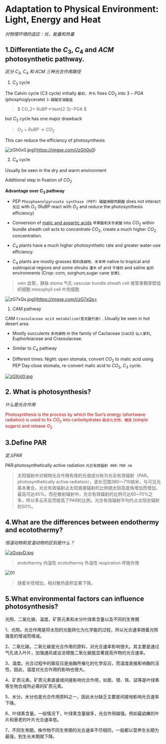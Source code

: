 # Adaptation to Physical Environment: Light, Energy and Heat

*对物理环境的适应：光，能量和热量*

## 1.Differentiate the $C_3$, $C_4$ and $ACM$ photosynthetic pathway.

*区分 $C_3$, $C_4$ 和 $ACM$ 三种光合作用路径*

1. $C_3$ cycle

The Calvin cycle (C3 cycle) initially `最初，开头` fixes $CO_2$ into $3-PGA$   (phosphoglycerate) `3-磷酸⽢油酸盐`

  >$ CO_2+ RuBP→\text{2 3}−PGA $ 

  but $C_3$ cycle has one major drawback
  >$O_2 + RuBP→CO_2$

  This can reduce the efficiency of photosynthesis

![zGh0x0.jpg](https://s1.ax1x.com/2022/11/24/zGh0x0.jpg)](https://imgse.com/i/zGh0x0)

2. $C_4$  cycle

Usually be seen in the dry and warm environment 

Additional step in fixation of $CO_2$

**Advantage over $C_3$ pathway**

* PEP `Phosphoenolpyruvate synthase (PEP)
磷酸烯醇丙酮酸` does not interact `反应` with $O_2$ (RuBP react with $O_2$ and reduce the photosynthesis efficiency)

* Conversion of <u>malic and aspartic acids</u> `苹果酸和天冬氨酸` into $CO_2$ within bundle sheath cell acts to concentrate $CO_2$, create a much higher $CO_2$ concentration.

* $C_4$ plants have a much higher photosynthetic rate and greater water-use efficiency.
  
* $C_4$ plants are mostly grasses `稻科类植物，禾本种` native to tropical and subtropical regions and some shrubs `灌木` of arid `干燥的` and saline `盐的 `environments (Crop: corn, sorghum,sugar cane `甘蔗`).

>vein  血管，静脉
stoma  气孔
vascular bundle sheath cell 维管束鞘厚壁组织细胞
mesophyll cell 叶肉细胞

![zG7xQs.jpg](https://s1.ax1x.com/2022/11/24/zG7xQs.jpg)](https://imgse.com/i/zG7xQs>

1. $CAM$ pathway

CAM `Crassulacean acid metabolism(景天酸代谢)` . Usually be seen  in hot desert area

* Mostly succulents `多肉植物` in the family of Cactaceae (cacti) `仙人掌科`, Euphorbiaceae and Crassulaceae.

* Similar to $C_4$ pathway
  
* Different times:
Night: open stomata, convert $CO_2$ to malic acid using PEP
Day:close stomata, re-convert malic acid to $CO_2$, $C_3$ cycle.

[![zGXnI0.jpg](https://s1.ax1x.com/2022/11/24/zGXnI0.jpg)](https://imgse.com/i/zGXnI0)
## 2. What is photosynthesis?

*什么是光合作用*
 
<font color="#dd0000">Photosynthesis is the process by which the Sun’s energy (shortwave radiation) is used to fix $CO_2$ into carbohydrates `碳水化合物，糖类` (simple sugars) and release $O_2$</font><br />

## 3.Define PAR

*定义PAR*

PAR:photosynthetically active radiation `光合有效辐射 400-700 nm` 

>太阳辐射中对植物光合作用有效的光谱成分称为光合有效辐射（PAR，photosynthetically active radiation），波长范围380～710纳米，与可见光基本重合。光合有效辐射占太阳直接辐射的比例随太阳高度角增加而增加，最高可达45%。而在散射辐射中，光合有效辐射的比例可达60~70%之多，所以多云天反而提高了PAR的比例。光合有效辐射平均约占太阳总辐射的50%。

## 4.What are the differences between endothermy and ecotothermy?

*恒温动物和变温动物的区别是什么？*

[![zGvavD.jpg](https://s1.ax1x.com/2022/11/24/zGvavD.jpg)](https://imgse.com/i/zGvavD)

>endothermy  内温性
 ecotothermy 外温性
 respiration 呼吸作用
 
 ![01](https://pics6.baidu.com/feed/b3fb43166d224f4ac9d831f199f8d9549922d1a1.jpeg@f_auto?token=d42f20453291c02dd1cb104f7b49f57a&s=0130E833499C6DCC5ADD38C2000080B2)

 >随着半径增加，相对散热面积显著下降。

 ## 5.What environmental factors can influence photosynthesis?

 光照、二氧化碳、温度、矿质元素和水分叶绿素含量以及不同的生育期

1、光照。光合作用是将太阳的光能转化为化学能的过程，所以光合速率随着光照强庋的增减而增减。

2、二氧化碳。二氧化碳是光合作用的原料，对光合速率影响很大。其主要是通过气孔进入叶片，加强通风或设法增施二氧化碳能显著提高作物的光合速率。

3、温度。光合过程中的碳反应是由酶所催化的化学反应，而温度直接影响酶的活性，因此，温度对光合作用的影响也很大。

4、矿质元素。矿质元素直接或间接影响光合作用，如氮、镁、铁、锰等是叶绿素等生物合成所必需的矿质元素。

5、水分。水分也是光合作用原料之一，因此水分缺乏主要是间接地影响光合速率下降。

6、叶绿素含量。一般情况下，叶绿素含量越多，光合作用越强。例如最幼嫩的叶片和衰老的叶片光合速率低。

7、不同生育期。株作物不同生育期的光合速率不尽相同，一般都以营养生长期为最强，到生长末期就下降。
